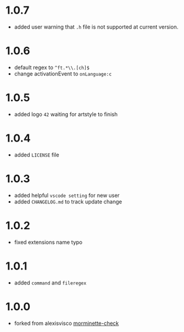 # 1.0.7

- added user warning that `.h` file is not supported at current version.

# 1.0.6

- default regex to `^ft.*\\.[ch]$`
- change activationEvent to `onLanguage:c`

# 1.0.5

- added logo `42` waiting for artstyle to finish

# 1.0.4

- added `LICENSE` file

# 1.0.3

- added helpful `vscode setting` for new user
- added `CHANGELOG.md` to track update change

# 1.0.2

- fixed extensions name typo

# 1.0.1

- added `command` and `fileregex`

# 1.0.0

- forked from alexisvisco [morminette-check](https://marketplace.visualstudio.com/items?itemName=alexisvisco.morminette-check)
